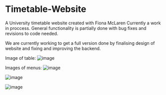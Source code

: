 # Timetable-Website
A University timetable website created with Fiona McLaren
Currently a work in proccess. General functionality is partially done with bug fixes and revisions to code needed. 

We are currently working to get a full version done by finalising design of website and fixing and improving the backend.

Image of table:
![image](https://github.com/matthewduffy33/Timetable-Website/assets/105711454/99cc3e17-7d1b-49fd-9314-1b314b8d6a46)

Images of menus:
![image](https://github.com/matthewduffy33/Timetable-Website/assets/105711454/4fd59f80-e4f8-477c-986c-88144653a821)

![image](https://github.com/matthewduffy33/Timetable-Website/assets/105711454/52764043-692e-47b5-8a42-ccc45070f7cc)

![image](https://github.com/matthewduffy33/Timetable-Website/assets/105711454/bae8b429-116b-4fb0-a196-dc43cb5df1a2)
